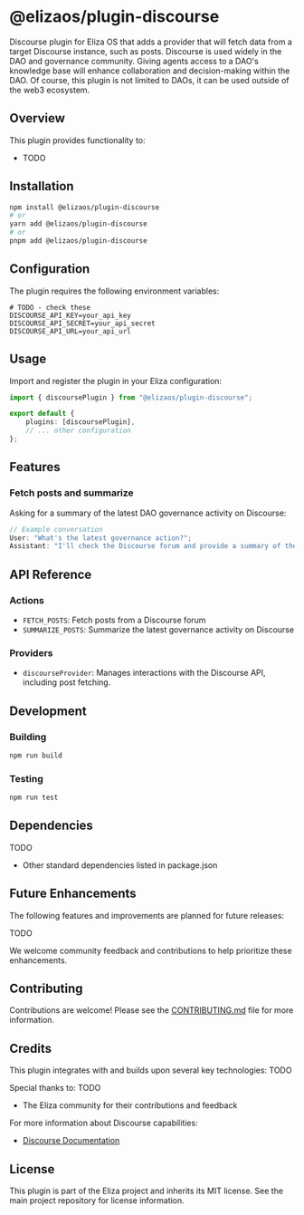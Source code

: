 # @elizaos/plugin-discourse

Discourse plugin for Eliza OS that adds a provider that will fetch data from a target Discourse instance, such as posts. Discourse is used widely in the DAO and governance community. Giving agents access to a DAO's knowledge base will enhance collaboration and decision-making within the DAO. Of course, this plugin is not limited to DAOs, it can be used outside of the web3 ecosystem.

## Overview

This plugin provides functionality to:

-   TODO

## Installation

```bash
npm install @elizaos/plugin-discourse
# or
yarn add @elizaos/plugin-discourse
# or
pnpm add @elizaos/plugin-discourse
```

## Configuration

The plugin requires the following environment variables:

```env
# TODO - check these
DISCOURSE_API_KEY=your_api_key
DISCOURSE_API_SECRET=your_api_secret
DISCOURSE_API_URL=your_api_url
```

## Usage

Import and register the plugin in your Eliza configuration:

```typescript
import { discoursePlugin } from "@elizaos/plugin-discourse";

export default {
    plugins: [discoursePlugin],
    // ... other configuration
};
```

## Features

### Fetch posts and summarize

Asking for a summary of the latest DAO governance activity on Discourse:

```typescript
// Example conversation
User: "What's the latest governance action?";
Assistant: "I'll check the Discourse forum and provide a summary of the latest governance activity.";
```

## API Reference

### Actions

-   `FETCH_POSTS`: Fetch posts from a Discourse forum
-   `SUMMARIZE_POSTS`: Summarize the latest governance activity on Discourse

### Providers

-   `discourseProvider`: Manages interactions with the Discourse API, including post fetching.

## Development

### Building

```bash
npm run build
```

### Testing

```bash
npm run test
```

## Dependencies

TODO

-   Other standard dependencies listed in package.json

## Future Enhancements

The following features and improvements are planned for future releases:

TODO

We welcome community feedback and contributions to help prioritize these enhancements.

## Contributing

Contributions are welcome! Please see the [CONTRIBUTING.md](CONTRIBUTING.md) file for more information.

## Credits

This plugin integrates with and builds upon several key technologies:
TODO

Special thanks to:
TODO

-   The Eliza community for their contributions and feedback

For more information about Discourse capabilities:

-   [Discourse Documentation](https://docs.discourse.org/)

## License

This plugin is part of the Eliza project and inherits its MIT license. See the main project repository for license information.
